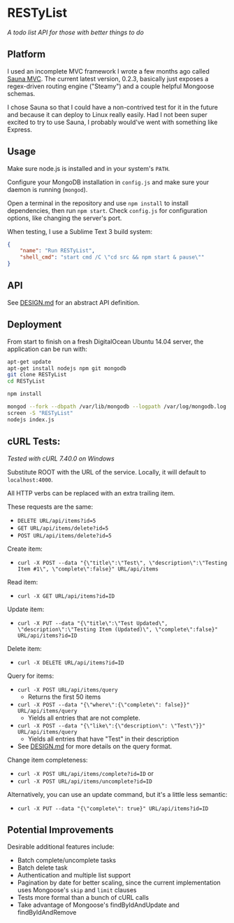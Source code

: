 # RESTyList
*A todo list API for those with better things to do*

## Platform
I used an incomplete MVC framework I wrote a few months ago called [Sauna MVC](https://github.com/LPGhatguy/sauna). The current latest version, 0.2.3, basically just exposes a regex-driven routing engine ("Steamy") and a couple helpful Mongoose schemas.

I chose Sauna so that I could have a non-contrived test for it in the future and because it can deploy to Linux really easily. Had I not been super excited to try to use Sauna, I probably would've went with something like Express.

## Usage
Make sure node.js is installed and in your system's `PATH`.

Configure your MongoDB installation in `config.js` and make sure your daemon is running (`mongod`).

Open a terminal in the repository and use `npm install` to install dependencies, then run `npm start`. Check `config.js` for configuration options, like changing the server's port.

When testing, I use a Sublime Text 3 build system:
```json
{
	"name": "Run RESTyList",
	"shell_cmd": "start cmd /C \"cd src && npm start & pause\""
}
```

## API
See [DESIGN.md](DESIGN.md) for an abstract API definition.

## Deployment
From start to finish on a fresh DigitalOcean Ubuntu 14.04 server, the application can be run with:
```bash
apt-get update
apt-get install nodejs npm git mongodb
git clone RESTyList
cd RESTyList

npm install

mongod --fork --dbpath /var/lib/mongodb --logpath /var/log/mongodb.log --logappend
screen -S "RESTyList"
nodejs index.js
```

## cURL Tests:
*Tested with cURL 7.40.0 on Windows*

Substitute ROOT with the URL of the service. Locally, it will default to `localhost:4000`.

All HTTP verbs can be replaced with an extra trailing item.

These requests are the same:
- `DELETE URL/api/items?id=5`
- `GET URL/api/items/delete?id=5`
- `POST URL/api/items/delete?id=5`

Create item:
- `curl -X POST --data "{\"title\":\"Test\", \"description\":\"Testing Item #1\", \"complete\":false}" URL/api/items`

Read item:
- `curl -X GET URL/api/items?id=ID`

Update item:
- `curl -X PUT --data "{\"title\":\"Test Updated\", \"description\":\"Testing Item (Updated)\", \"complete\":false}" URL/api/items?id=ID`

Delete item:
- `curl -X DELETE URL/api/items?id=ID`

Query for items:
- `curl -X POST URL/api/items/query`
	- Returns the first 50 items
- `curl -X POST --data "{\"where\":{\"complete\": false}}" URL/api/items/query`
	- Yields all entries that are not complete.
- `curl -X POST --data "{\"like\":{\"description\": \"Test\"}}" URL/api/items/query`
	- Yields all entries that have "Test" in their description
- See [DESIGN.md](DESIGN.md) for more details on the query format.

Change item completeness:
- `curl -X POST URL/api/items/complete?id=ID`
or
- `curl -X POST URL/api/items/uncomplete?id=ID`

Alternatively, you can use an update command, but it's a little less semantic:
- `curl -X PUT --data "{\"complete\": true}" URL/api/items?id=ID`

## Potential Improvements
Desirable additional features include:
- Batch complete/uncomplete tasks
- Batch delete task
- Authentication and multiple list support
- Pagination by date for better scaling, since the current implementation uses Mongoose's `skip` and `limit` clauses
- Tests more formal than a bunch of cURL calls
- Take advantage of Mongoose's findByIdAndUpdate and findByIdAndRemove